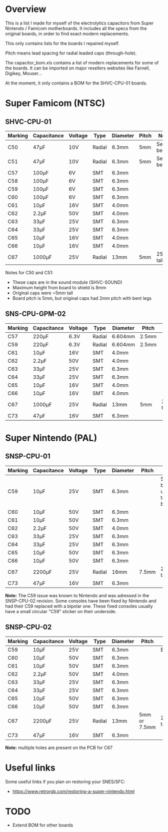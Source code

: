 
# Overview

This is a list I made for myself of the electrolytics capacitors from Super Nintendo / Famicom motherboards.
It includes all the specs from the original boards, in order to find exact modern replacements.

This only contains lists for the boards I repaired myself.


Pitch means lead spacing for radial leaded caps (through-hole).


The capacitor_bom.xls contains a list of modern replacements for some of the boards.
It can be imported on major resellers websites like Farnell, Digikey, Mouser...

At the moment, it only contains a BOM for the SHVC-CPU-01 boards.


# Super Famicom (NTSC)

## SHVC-CPU-01

| Marking | Capacitance | Voltage | Type   | Diameter | Pitch | Note      |
|---------|-------------|---------|--------|----------|-------|-----------|
| C50     | 47µF        | 10V     | Radial | 6.3mm    | 5mm   | See below |
| C51     | 47µF        | 10V     | Radial | 6.3mm    | 5mm   | See below |
| C57     | 100µF       | 6V      | SMT    | 6.3mm    |       |           |
| C58     | 100µF       | 6V      | SMT    | 6.3mm    |       |           |
| C59     | 100µF       | 6V      | SMT    | 6.3mm    |       |           |
| C60     | 100µF       | 6V      | SMT    | 6.3mm    |       |           |
| C61     | 10µF        | 16V     | SMT    | 4.0mm    |       |           |
| C62     | 2.2µF       | 50V     | SMT    | 4.0mm    |       |           |
| C63     | 33µF        | 25V     | SMT    | 6.3mm    |       |           |
| C64     | 33µF        | 25V     | SMT    | 6.3mm    |       |           |
| C65     | 10µF        | 16V     | SMT    | 4.0mm    |       |           |
| C66     | 10µF        | 16V     | SMT    | 4.0mm    |       |           |
| C67     | 1000µF      | 25V     | Radial | 13mm     | 5mm   | 25mm tall |

Notes for C50 and C51:
 - These caps are in the sound module (SHVC-SOUND)
 - Maximum height from board to shield is 8mm
 - Original caps were ~5mm tall
 - Board pitch is 5mm, but original caps had 2mm pitch with bent legs


## SNS-CPU-GPM-02

| Marking | Capacitance | Voltage | Type   | Diameter | Pitch | Note      |
|---------|-------------|---------|--------|----------|-------|-----------|
| C57     | 220µF       | 6.3V    | Radial | 6.604mm  | 2.5mm |           |
| C59     | 220µF       | 6.3V    | Radial | 6.604mm  | 2.5mm |           |
| C61     | 10µF        | 16V     | SMT    | 4.0mm    |       |           |
| C62     | 2.2µF       | 50V     | SMT    | 4.0mm    |       |           |
| C63     | 33µF        | 25V     | SMT    | 6.3mm    |       |           |
| C64     | 33µF        | 25V     | SMT    | 6.3mm    |       |           |
| C65     | 10µF        | 16V     | SMT    | 4.0mm    |       |           |
| C66     | 10µF        | 16V     | SMT    | 4.0mm    |       |           |
| C67     | 1000µF      | 25V     | Radial | 13mm     | 5mm   | 25mm tall |
| C73     | 47µF        | 16V     | SMT    | 6.3mm    |       |           |


# Super Nintendo (PAL)

## SNSP-CPU-01

| Marking | Capacitance | Voltage | Type   | Diameter | Pitch | Note                         |
|---------|-------------|---------|--------|----------|-------|------------------------------|
| C59     | 10µF        | 25V     | SMT    | 6.3mm    |       | Should be updated to bipolar |
| C60     | 10µF        | 50V     | SMT    | 6.3mm    |       |                              |
| C61     | 10µF        | 50V     | SMT    | 6.3mm    |       |                              |
| C62     | 2.2µF       | 50V     | SMT    | 4.0mm    |       |                              |
| C63     | 33µF        | 25V     | SMT    | 6.3mm    |       |                              |
| C64     | 33µF        | 25V     | SMT    | 6.3mm    |       |                              |
| C65     | 10µF        | 50V     | SMT    | 6.3mm    |       |                              |
| C66     | 10µF        | 50V     | SMT    | 6.3mm    |       |                              |
| C67     | 2200µF      | 25V     | Radial | 16mm     | 7.5mm | 25mm tall                    |
| C73     | 47µF        | 16V     | SMT    | 6.3mm    |       |                              |

**Note:**
The C59 issue was known to Nintendo and was adressed in the SNSP-CPU-02 revision.
Some consoles have been fixed by Nintendo and had their C59 replaced with a bipolar one.
These fixed consoles usually have a small circular "C59" sticker on their underside.


## SNSP-CPU-02

| Marking | Capacitance | Voltage | Type   | Diameter | Pitch        | Note                         |
|---------|-------------|---------|--------|----------|--------------|------------------------------|
| C59     | 10µF        | 25V     | SMT    | 6.3mm    |              | Bipolar                      |
| C60     | 10µF        | 50V     | SMT    | 6.3mm    |              |                              |
| C61     | 10µF        | 50V     | SMT    | 6.3mm    |              |                              |
| C62     | 2.2µF       | 50V     | SMT    | 4.0mm    |              |                              |
| C63     | 33µF        | 25V     | SMT    | 6.3mm    |              |                              |
| C64     | 33µF        | 25V     | SMT    | 6.3mm    |              |                              |
| C65     | 10µF        | 50V     | SMT    | 6.3mm    |              |                              |
| C66     | 10µF        | 50V     | SMT    | 6.3mm    |              |                              |
| C67     | 2200µF      | 25V     | Radial | 13mm     | 5mm or 7.5mm | 25mm tall                    |
| C73     | 47µF        | 16V     | SMT    | 6.3mm    |              |                              |

**Note:** multiple holes are present on the PCB for C67



# Useful links

Some useful links if you plan on restoring your SNES/SFC:
- https://www.retrorgb.com/restoring-a-super-nintendo.html



# TODO

- Extend BOM for other boards
